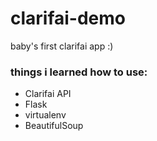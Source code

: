 # clarifai-demo
baby's first clarifai app :)

### things i learned how to use:
- Clarifai API
- Flask
- virtualenv
- BeautifulSoup